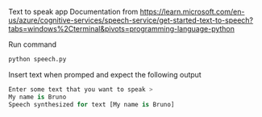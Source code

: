 Text to speak app
Documentation from https://learn.microsoft.com/en-us/azure/cognitive-services/speech-service/get-started-text-to-speech?tabs=windows%2Cterminal&pivots=programming-language-python

Run command 
```python
python speech.py
```
Insert text when promped and expect the following output
```python
Enter some text that you want to speak >
My name is Bruno
Speech synthesized for text [My name is Bruno]
```
